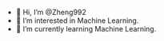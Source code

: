 - 👋 Hi, I’m @Zheng992
- 👀 I’m interested in Machine Learning.
- 🌱 I’m currently learning Machine Learning.

<!---
Zheng992/Zheng992 is a ✨ special ✨ repository because its `README.md` (this file) appears on your GitHub profile.
You can click the Preview link to take a look at your changes.
--->
